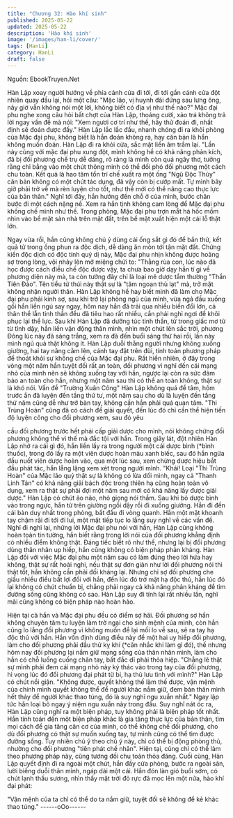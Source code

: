 ```yaml
---
title: "Chương 32: Hào khí sinh"
published: 2025-05-22
updated: 2025-05-22
description: 'Hào khí sinh'
image: '/images/han-li/cover/'
tags: [HanLi]
category: HanLi
draft: false
---
```


Nguồn: EbookTruyen.Net

Hàn Lập xoay người hướng về phía cánh cửa đi tới, đi tới gần
cánh cửa đột nhiên quay đầu lại, hỏi một câu:
"Mặc lão, vị huynh đài đứng sau lưng ông, nãy giờ vẫn không nói
một lời, không biết có địa vị như thế nào?"
Mặc đại phu nghe xong câu hỏi bất chợt của Hàn Lập, thoáng
cười, xảo trá không trả lời ngay vấn đề mà nói:
"Xem ngươi cơ trí như thế, hãy thử đoán đi, nhất định sẽ đoán
được đấy."
Hàn Lập lắc lắc đầu, nhanh chóng đi ra khỏi phòng của Mặc đại
phu, không biết là hắn đoán không ra, hay căn bản là hắn không
muốn đoán.
Hàn Lập đi ra khỏi cửa, sắc mặt liền âm trầm lại.
"Lần này cùng với mặc đại phu xung đột, mình không hề có khả
năng phản kích, đã bị đối phương chế trụ dễ dáng, rõ ràng là
mình còn quá ngây thơ, tưởng rằng chỉ bằng vào một chút thông
minh có thể đối phó đối phương một cách chu toàn. Kết quả là
hao tâm tổn trí chế xuất ra một ống "Ngũ Độc Thủy" căn bản
không có một chút tác dụng, đã vậy còn bị cướp mất. Tự mình
bây giờ phải trở về mà rèn luyện cho tốt, như thế mới có thể nâng
cao thực lực của bản thân."
Nghĩ tới đây, hắn hướng đến chỗ ở của mình, bước chân bước đi
một cách nặng nề. Xem ra hắn tịnh không cam lòng để Mặc đại
phu khống chế mình như thế.
Trong phòng, Mặc đại phu trợn mắt há hốc mồm nhìn vào bề mặt
sàn nhà trên mặt đất, trên bề mặt xuất hiện một cái lỗ thật lớn.

Ngay vừa rồi, hắn cũng không chú ý dùng cái ống sắt gì đó để
bắn thử, kết quả từ trong ống phun ra độc dịch, dễ dàng ăn mòn
tới tận mặt đất. Chứng kiến độc dịch có độc tính quỷ dị này, Mặc
đại phu nhịn không được hoảng sợ trong lòng, vội nhảy lên mở
miệng chửi to:
"Thằng rùa con, lúc nào đã học được cách điều chế độc dược vậy,
ta chưa bao giờ dạy hắn tí gì về phương diện này mà, ta còn
tưởng đây chỉ là loại mê dược tầm thường "Thần Tiên Đảo". Tên
tiểu tử thúi này thật sự là "tâm ngoan thủ lạt" mà, trở mặt không
nhận người thân.
Hàn Lập không hề hay biết mình đã làm cho Mặc đại phu phải
kinh sợ, sau khi trở lại phòng ngủ của mình, vừa ngả đầu xuống
gối hắn liền ngủ say ngay, hôm nay hắn đã trải qua nhiều biến đổi
lớn, cả thân thể lẫn tinh thần đều đã tiêu hao rất nhiều, cần phải
nghỉ ngơi để khôi phục lại thể lực.
Sau khi Hàn Lập đã dưỡng túc tinh thần, từ trong giấc mơ từ từ
tỉnh dậy, hắn liền vận động thân mình, nhìn một chút lên sắc trời,
phương Đông lúc này đã sáng trắng, xem ra đã đến buổi sáng thứ
hai rồi, lần này mình ngủ quả thật không ít.
Hàn Lập duỗi thằng người nhưng không xuống giường, hai tay
nâng cằm lên, cánh tay đặt trên đùi, tính toán phương pháp để
thoát khỏi sự không chế của Mặc đại phu.
Rất hiển nhiên, ở đây trong vòng một năm hắn tuyệt đối rất an
toàn, đối phương vì nghĩ đến cái mạng nhỏ của mình nên sẽ
không xuống tay với hắn, ngược lại còn ra sức đảm bảo an toàn
cho hắn, nhưng một năm sau thì có thể an toàn không, thật sự là
khó nói.
Vấn đề "Trường Xuân Công" Hàn Lập không quá để tâm, hôm
trước ắn đã luyện đến tầng thứ tư, một năm sau cho dù là luyện
đến tầng thứ năm cũng dễ như trở bàn tay, không cần hắn phải
quá quan tâm.
"Thi Trùng Hoàn" cũng đã có cách để giải quyết, đến lúc đó chỉ
cần thể hiện tiến độ luyện công cho đối phương xem, sau đó yêu

cầu đối phương trước hết phải cấp giải dược cho mình, nói không
chừng đối phương không thể vì thế mà đắc tội với hắn.
Trong giây lát, đột nhiên Hàn Lập nhớ ra cái gì đó, hắn liền lấy ra
trong người một cái dược bình (*bình thuốc), trong đó lấy ra một
viên dược hoàn màu xanh biếc, sau đó hắn ngửa đầu nuốt viên
dược hoàn vào, qua một lúc sau, xem chừng dược hiệu bắt đầu
phát tác, hắn lẳng lặng xem xét trong người mình.
"Khái! Loại "Thi Trùng Hoàn" của Mặc lão quỷ thật sự là không có
lừa dối mình, ngay cả "Thanh Linh Tán" có khả năng giải bách
độc trong thiên hạ cũng hoàn toàn vô dụng, xem ra thật sự phải
đợi một năm sau mới có khả năng lấy được giải dược." Hàn Lập
có chút ảo não, nhỏ giọng nói thầm.
Sau khi bỏ dược bình vào trong ngực, hắn từ trên giường ngồi dậy
rồi đi xuống giường.
Hắn đi đến cái bàn duy nhất trong phòng, bắt đầu đi vòng quanh.
Hắn một mặt khoanh tay chậm rãi đi tới đi lui, một mặt tiếp tục lo
lắng suy nghĩ về các vấn đề.
Nghĩ đi nghĩ lại, những lời Mặc đại phu nói với hắn, Hàn Lập cũng
không hoàn toàn tin tưởng, hắn biết rằng trong lời nói của đối
phương khẳng định có nhiều điểm không thật. Đáng tiếc biết rõ
như thế, nhưng lại bị đối phương dùng thân nhân up hiếp, hắn
cũng không có biện pháp phản kháng.
Hàn Lập đối với việc Mặc đại phu một năm sau có làm đúng theo
lời hứa hay không, thật sự rất hoài nghi, nếu thật sự đơn giản như
lời đối phương nói thì thật tốt, hắn không cần phải đối kháng lại.
Nhưng chỉ sợ đối phương che giấu nhiều điều bất lợi đối với hắn,
đến lúc đó trở mặt hạ độc thủ, hắn lúc đó lại không có chút chuẩn
bị, chẳng phải ngay cả khả năng phản kháng để tìm đường sống
cũng không có sao.
Hàn Lập suy đi tính lại rất nhiều lần, nghĩ mãi cũng không có biện
pháp nào hoàn hảo.

Hiện tại cả hắn và Mặc đại phu đều có điểm sợ hãi. Đối phương
sợ hắn không chuyên tâm tu luyện làm trở ngại cho sinh mệnh
của mình, còn hắn cũng lo lắng đối phương vì không muốn để lại
mối lo về sau, sẽ ra tay hạ độc thủ với hắn.
Hắn vốn định dùng điều này để một hai uy hiếp đối phương, làm
cho đối phương phải đầu thử kỵ khí (*cân nhắc khi làm gì đó), thế
nhưng hôm nay đối phương lại nắm giữ mạng sống của thân nhân
mình, làm cho hắn có chỗ luống cuống chân tay, bất đắc dĩ phải
thỏa hiệp.
"Chẳng lẽ thật sự mình phải đem cái mạng nhỏ này ký thác vào
trong tay của đối phương, hi vọng lúc đó đối phương đại phát từ
bi, hạ thủ lưu tình với mình?" Hàn Lập có chút nổi giận.
"Không được, quyết không thế làm thế được, vận mệnh của chính
mình quyết không thể để người khác nắm giữ, đem bản thân
mình hết thảy để người khác thao túng, đó là suy nghĩ ngu xuẩn
nhất." Ngay lập tức hắn loại bỏ ngay ý niệm ngu xuẩn này trong
đầu.
Suy nghĩ nát óc ra, Hàn Lập cũng nghĩ ra một biện pháp, tuy
không phải là biện pháp tốt nhất.
Hắn tính toán đến một biện pháp khác là gia tăng thực lực của
bản thân, tìm mọi cách để gia tăng căn cơ của mình, có thể không
chế đối phương, cho dù đối phương có thật sự muốn xuống tay, tự
mình cũng có thể tìm được đường sống.
Tuy nhiên chủ ý theo chủ ý này, chỉ có thể bị động phòng thủ,
nhường cho đối phương "tiên phát chế nhân". Hiện tại, cũng chỉ
có thể làm theo phương pháp này, cũng tương đối chu toàn thỏa
đáng.
Cuối cùng, Hàn Lập quyết định đi ra ngoài một chút, hắn đầy cửa
phòng, bước ra ngoài sân, lười biếng duỗi thân mình, ngáp dài
một cái.
Hắn đón làn gió buổi sớm, có chút lạnh thấu sương, nhìn thấy mặt
trời đỏ rực đã mọc lên một nửa, hào khí đại phát:

"Vận mệnh của ta chỉ có thể do ta nắm giữ, tuyệt đối sẽ không để
kẻ khác thao túng."
------oOo------
